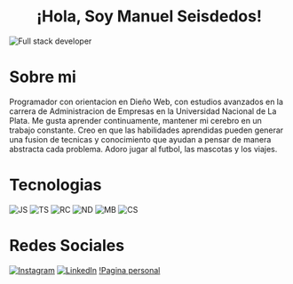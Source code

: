 ## <h1 align="center"> ¡Hola, Soy Manuel Seisdedos! </h1>

![Full stack developer](https://i.postimg.cc/Znxn5kZ7/FULL-STACK-DEVELOPER-1.png)

# Sobre mi

Programador con orientacion en Dieño Web, con estudios avanzados en la carrera de Administracion de Empresas en la Universidad Nacional de La Plata. Me gusta aprender continuamente, mantener mi cerebro en un trabajo constante. Creo en que las habilidades aprendidas pueden generar una fusion de tecnicas y conocimiento que ayudan a pensar de manera abstracta cada problema. Adoro jugar al futbol, las mascotas y los viajes. 


# Tecnologias
![JS](https://img.shields.io/badge/JS-JavaScript-yellow)
![TS](https://img.shields.io/badge/TS-Typescript-lightblue)
![RC](https://img.shields.io/badge/Rc-React-blue)
![ND](https://img.shields.io/badge/Nd-NodeJs-green)
![MB](https://img.shields.io/badge/MB-MongoDB-green)
![CS](https://img.shields.io/badge/CS-CSS-lightblue)

# Redes Sociales

[![Instagram](https://img.shields.io/badge/-Instagram-black?style=for-the-badge&logo=instagram&logoColor=white&labelColor=101010)](https://instagram.com/manuelseisdedos)
[![LinkedIn](https://img.shields.io/badge/-LinkedIn-black?style=for-the-badge&logo=linkedin&logoColor=white&labelColor=101010)](https://www.linkedin.com/in/manuel-seisdedos-216a56254/)
[!Pagina personal](mseisdedos.com)
